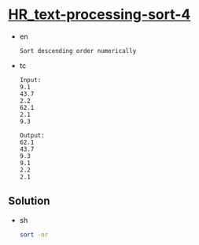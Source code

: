 # [HR_text-processing-sort-4](https://www.hackerrank.com/challenges/text-processing-sort-4)

* en

  ```en
  Sort descending order numerically
  ```

* tc

  ```tc
  Input:
  9.1
  43.7
  2.2
  62.1
  2.1
  9.3

  Output:
  62.1
  43.7
  9.3
  9.1
  2.2
  2.1
  ```

## Solution

* sh

  ```sh
  sort -nr
  ```
